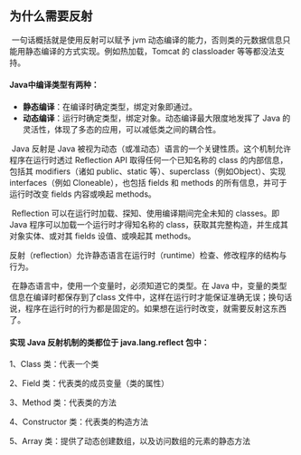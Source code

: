 ## 为什么需要反射

​	一句话概括就是使用反射可以赋予 jvm 动态编译的能力，否则类的元数据信息只能用静态编译的方式实现。例如热加载，Tomcat 的 classloader 等等都没法支持。

#### Java中编译类型有两种：

- **静态编译**：在编译时确定类型，绑定对象即通过。
- **动态编译**：运行时确定类型，绑定对象。动态编译最大限度地发挥了 Java 的灵活性，体现了多态的应用，可以减低类之间的耦合性。

​	Java 反射是 Java 被视为动态（或准动态）语言的一个关键性质。这个机制允许程序在运行时透过 Reflection API 取得任何一个已知名称的 class 的内部信息，包括其 modifiers（诸如 public、static 等）、superclass（例如Object）、实现 interfaces（例如 Cloneable），也包括 fields 和 methods 的所有信息，并可于运行时改变 fields 内容或唤起 methods。

​	Reflection 可以在运行时加载、探知、使用编译期间完全未知的 classes。即 Java 程序可以加载一个运行时才得知名称的 class，获取其完整构造，并生成其对象实体、或对其 fields 设值、或唤起其 methods。

​	反射（reflection）允许静态语言在运行时（runtime）检查、修改程序的结构与行为。

​	在静态语言中，使用一个变量时，必须知道它的类型。在 Java 中，变量的类型信息在编译时都保存到了class 文件中，这样在运行时才能保证准确无误；换句话说，程序在运行时的行为都是固定的。如果想在运行时改变，就需要反射这东西了。

#### 实现 Java 反射机制的类都位于 java.lang.reflect 包中：

1、Class 类：代表一个类

2、Field 类：代表类的成员变量（类的属性）

3、Method 类：代表类的方法

4、Constructor 类：代表类的构造方法

5、Array 类：提供了动态创建数组，以及访问数组的元素的静态方法